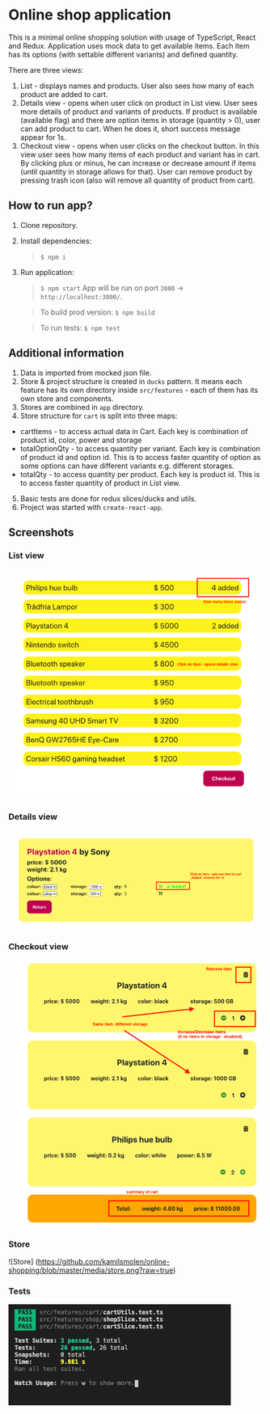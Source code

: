 # Online shop application

This is a minimal online shopping solution with usage of TypeScript, React and Redux. Application uses mock data to get available items. Each item has its options (with settable different variants) and defined quantity.

There are three views:

1. List - displays names and products. User also sees how many of each product are added to cart.
2. Details view - opens when user click on product in List view. User sees more details of product and variants of products. If product is available (available flag) and there are option items in storage (quantity > 0), user can add product to cart. When he does it, short success message appear for 1s.
3. Checkout view - opens when user clicks on the checkout button. In this view user sees how many items of each product and variant has in cart. By clicking plus or minus, he can increase or decrease amount if items (until quantity in storage allows for that). User can remove product by pressing trash icon (also will remove all quantity of product from cart).

## How to run app?

1. Clone repository.

2. Install dependencies:

   > `$ npm i`

3. Run application:

   > `$ npm start`
   > App will be run on port `3000` -> `http://localhost:3000/`.

   > To build prod version:
   > `$ npm build`

   > To run tests:
   > `$ npm test`

## Additional information

1. Data is imported from mocked json file.
2. Store & project structure is created in `ducks` pattern. It means each feature has its own directory inside `src/features` - each of them has its own store and components.
3. Stores are combined in `app` directory.
4. Store structure for `cart` is split into three maps:

- cartItems - to access actual data in Cart. Each key is combination of product id, color, power and storage
- totalOptionQty - to access quantity per variant. Each key is combination of product id and option id. This is to access faster quantity of option as some options can have different variants e.g. different storages.
- totalQty - to access quantity per product. Each key is product id. This is to access faster quantity of product in List view.

5. Basic tests are done for redux slices/ducks and utils.
6. Project was started with `create-react-app`.

## Screenshots

### List view

![List view](https://github.com/kamilsmolen/online-shopping/blob/master/media/list.png?raw=true)

### Details view

![Details view](https://github.com/kamilsmolen/online-shopping/blob/master/media/details.png?raw=true)

### Checkout view

![Checkout view](https://github.com/kamilsmolen/online-shopping/blob/master/media/checkout.png?raw=true)

### Store

![Store] (https://github.com/kamilsmolen/online-shopping/blob/master/media/store.png?raw=true)

### Tests

![Tests](https://github.com/kamilsmolen/online-shopping/blob/master/media/tests.png?raw=true)
